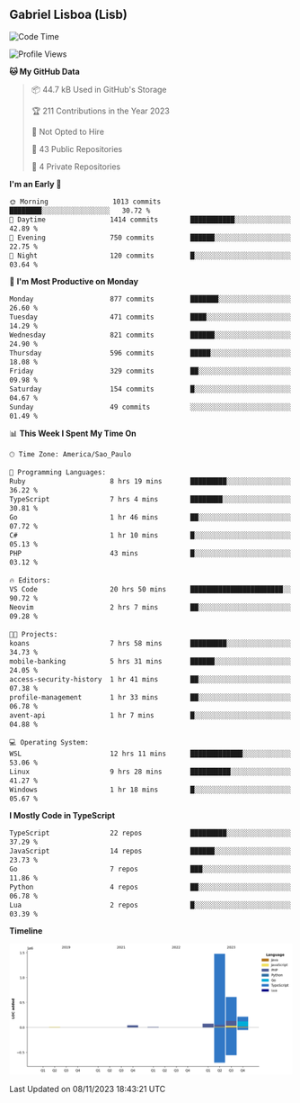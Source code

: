 ## Gabriel Lisboa (Lisb)

<!--START_SECTION:waka-->
![Code Time](http://img.shields.io/badge/Code%20Time-280%20hrs%2023%20mins-blue)

![Profile Views](http://img.shields.io/badge/Profile%20Views-0-blue)

**🐱 My GitHub Data** 

> 📦 44.7 kB Used in GitHub's Storage 
 > 
> 🏆 211 Contributions in the Year 2023
 > 
> 🚫 Not Opted to Hire
 > 
> 📜 43 Public Repositories 
 > 
> 🔑 4 Private Repositories 
 > 
**I'm an Early 🐤** 

```text
🌞 Morning                1013 commits        ████████░░░░░░░░░░░░░░░░░   30.72 % 
🌆 Daytime                1414 commits        ███████████░░░░░░░░░░░░░░   42.89 % 
🌃 Evening                750 commits         ██████░░░░░░░░░░░░░░░░░░░   22.75 % 
🌙 Night                  120 commits         █░░░░░░░░░░░░░░░░░░░░░░░░   03.64 % 
```
📅 **I'm Most Productive on Monday** 

```text
Monday                   877 commits         ███████░░░░░░░░░░░░░░░░░░   26.60 % 
Tuesday                  471 commits         ████░░░░░░░░░░░░░░░░░░░░░   14.29 % 
Wednesday                821 commits         ██████░░░░░░░░░░░░░░░░░░░   24.90 % 
Thursday                 596 commits         █████░░░░░░░░░░░░░░░░░░░░   18.08 % 
Friday                   329 commits         ██░░░░░░░░░░░░░░░░░░░░░░░   09.98 % 
Saturday                 154 commits         █░░░░░░░░░░░░░░░░░░░░░░░░   04.67 % 
Sunday                   49 commits          ░░░░░░░░░░░░░░░░░░░░░░░░░   01.49 % 
```


📊 **This Week I Spent My Time On** 

```text
🕑︎ Time Zone: America/Sao_Paulo

💬 Programming Languages: 
Ruby                     8 hrs 19 mins       █████████░░░░░░░░░░░░░░░░   36.22 % 
TypeScript               7 hrs 4 mins        ████████░░░░░░░░░░░░░░░░░   30.81 % 
Go                       1 hr 46 mins        ██░░░░░░░░░░░░░░░░░░░░░░░   07.72 % 
C#                       1 hr 10 mins        █░░░░░░░░░░░░░░░░░░░░░░░░   05.13 % 
PHP                      43 mins             █░░░░░░░░░░░░░░░░░░░░░░░░   03.12 % 

🔥 Editors: 
VS Code                  20 hrs 50 mins      ███████████████████████░░   90.72 % 
Neovim                   2 hrs 7 mins        ██░░░░░░░░░░░░░░░░░░░░░░░   09.28 % 

🐱‍💻 Projects: 
koans                    7 hrs 58 mins       █████████░░░░░░░░░░░░░░░░   34.73 % 
mobile-banking           5 hrs 31 mins       ██████░░░░░░░░░░░░░░░░░░░   24.05 % 
access-security-history  1 hr 41 mins        ██░░░░░░░░░░░░░░░░░░░░░░░   07.38 % 
profile-management       1 hr 33 mins        ██░░░░░░░░░░░░░░░░░░░░░░░   06.78 % 
avent-api                1 hr 7 mins         █░░░░░░░░░░░░░░░░░░░░░░░░   04.88 % 

💻 Operating System: 
WSL                      12 hrs 11 mins      █████████████░░░░░░░░░░░░   53.06 % 
Linux                    9 hrs 28 mins       ██████████░░░░░░░░░░░░░░░   41.27 % 
Windows                  1 hr 18 mins        █░░░░░░░░░░░░░░░░░░░░░░░░   05.67 % 
```

**I Mostly Code in TypeScript** 

```text
TypeScript               22 repos            █████████░░░░░░░░░░░░░░░░   37.29 % 
JavaScript               14 repos            ██████░░░░░░░░░░░░░░░░░░░   23.73 % 
Go                       7 repos             ███░░░░░░░░░░░░░░░░░░░░░░   11.86 % 
Python                   4 repos             ██░░░░░░░░░░░░░░░░░░░░░░░   06.78 % 
Lua                      2 repos             █░░░░░░░░░░░░░░░░░░░░░░░░   03.39 % 
```



**Timeline**

![Lines of Code chart](https://raw.githubusercontent.com/tenlisboa/tenlisboa/main/assets/bar_graph.png)


 Last Updated on 08/11/2023 18:43:21 UTC
<!--END_SECTION:waka-->
